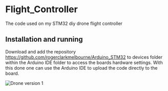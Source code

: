 # Flight_Controller
The code used on my STM32 diy drone flight controller

## Installation and running
Download and add the repository https://github.com/rogerclarkmelbourne/Arduino_STM32 to devices folder within the Arduino IDE folder to access the boards hardware settings.
With this done one can use the Arduino IDE to upload the code directly to the board. 

![Drone version 1](https://github.com/sondrehr/Flight_Controller/blob/master/Drone%20Pictures/IMG_20191018_124647.jpg)

